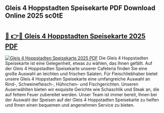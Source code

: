 ## Gleis 4 Hoppstadten Speisekarte PDF Download Online 2025 sc0tE

# <h2><a href="http://gc6fbs.nevu.top/?p=Gleis+4+Hoppstadten+Speisekarte">🔗 👉🔴 Gleis 4 Hoppstadten Speisekarte 2025 PDF</a></h2>

[![Gleis 4 Hoppstadten Speisekarte 2025 PDF](https://i.imgur.com/dBaPXMq.png)](http://gc6fbs.nevu.top/?p=Gleis+4+Hoppstadten+Speisekarte)
Die Gleis 4 Hoppstadten Speisekarte ist eine Gelegenheit, etwas zu wählen, das Ihnen gefällt. Auf der Gleis 4 Hoppstadten Speisekarte unserer Cafeteria finden Sie eine große Auswahl an leichten und frischen Salaten. Für Fleischliebhaber bietet unsere Gleis 4 Hoppstadten Speisekarte eine umfangreiche Auswahl an Rind-, Schweinefleisch-, Hühnchen- und Fischgerichten. Unseren Auserwählten bieten wir exquisite Gerichte wie Schaschlik und Steak an, die auf fettem Feuer zubereitet werden. Unser Team ist immer bereit, Ihnen bei der Auswahl der Speisen auf der Gleis 4 Hoppstadten Speisekarte zu helfen und Ihnen einen bequemen und angenehmen Service zu bieten.
